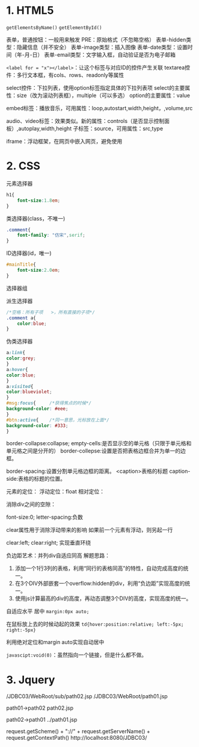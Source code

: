 # 1. HTML5

`getElementsByName()`
`getElementById()`

表单，普通按钮：一般用来触发
PRE：原始格式（不忽略空格）
表单-hidden类型：隐藏信息（并不安全）
表单-image类型：插入图像
表单-date类型：设置时间（年-月-日）
表单-email类型：文字输入框，自动验证是否为电子邮箱

`<label for = "x"></label>`：让这个标签与对应ID的控件产生关联
textarea控件：多行文本框，有cols、rows、readonly等属性

select控件：下拉列表，使用option标签指定具体的下拉列表项
select的主要属性：size（改为滚动列表框），multiple（可以多选）
option的主要属性：value

embed标签：播放音乐，可用属性：loop,autostart,width,height，,volume,src

audio、video标签：效果类似。新的属性：controls（是否显示控制面板）,autoplay,width,height
子标签：source，可用属性：src,type

iframe：浮动框架，在网页中嵌入网页，避免使用

# 2. CSS

元素选择器
```css
h1{
    font-size:1.8em;
}
```

类选择器(class，不唯一)
```css
.comment{
    font-family: "仿宋",serif;
}
```

ID选择器(id，唯一)
```css
#mainTitle{
    font-size:2.0em;
}
```

选择器组

派生选择器
```css
/*空格：所有子项   >，所有直接的子项*/
.comment a{
    color:blue;   
}
```

伪类选择器
```css
a:link{
color:grey;
}
a:hover{
color:blue;
}
a:visited{
color:blueviolet;
}
#msg:focus{     /*获得焦点的时候*/
background-color: #eee;     
}
#btn:active{    /*同一意思，光标放在上面*/
background-color: #333;
}
```

border-collapse:collapse;
empty-cells:是否显示空的单元格（只限于单元格和单元格之间是分开的）
border-collepse:设置是否把表格边框合并为单一的边框。

border-spacing:设置分割单元格边框的距离。
\<caption>表格的标题
caption-side:表格的标题的位置。

元素的定位：
浮动定位：float
相对定位：

消除div之间的空隙：

font-size:0;
letter-spacing:负数

clear属性用于消除浮动带来的影响
如果前一个元素有浮动，则另起一行

clear:left; clear:right; 实现垂直环绕

负边距艺术：并列div自适应同高
解题思路：
1. 添加一个1行3列的表格，利用“同行的表格同高”的特性，自动完成高度的统一。
2. 在3个DIV外部嵌套一个overflow:hidden的div，利用“负边距”实现高度的统一。
3. 使用js计算最高的div的高度，再动态调整3个DIV的高度，实现高度的统一。

自适应水平 居中
`margin:0px auto;`

在鼠标放上去的时候动起的效果
`td{hover:position:relative; left:-5px; right:-5px}`

利用绝对定位和margin auto实现自动居中

`javascipt:void(0)`：虽然指向一个链接，但是什么都不做。

# 3. Jquery


/JDBC03/WebRoot/sub/path02.jsp
/JDBC03/WebRoot/path01.jsp

path01->path02
path02.jsp

path02->path01
../path01.jsp

request.getScheme() + "://" + request.getServerName() + request.getContextPath()
http://localhost:8080/JDBC03/
